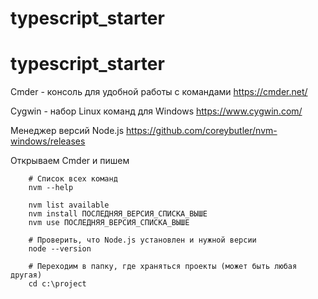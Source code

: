 # typescript_starter

# typescript_starter

Cmder - консоль для удобной работы с командами
https://cmder.net/

Cygwin - набор Linux команд для Windows
https://www.cygwin.com/

Менеджер версий Node.js
https://github.com/coreybutler/nvm-windows/releases

Открываем Cmder и пишем

        # Список всех команд
        nvm --help
        
        nvm list available
        nvm install ПОСЛЕДНЯЯ_ВЕРСИЯ_СПИСКА_ВЫШЕ
        nvm use ПОСЛЕДНЯЯ_ВЕРСИЯ_СПИСКА_ВЫШЕ
        
        # Проверить, что Node.js установлен и нужной версии
        node --version
        
        # Переходим в папку, где храняться проекты (может быть любая другая)
        cd c:\project 
        
        


